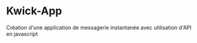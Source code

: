 # Kwick-App
Création d'une application de messagerie instantanée avec utilisation d'API en javascript
